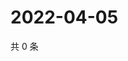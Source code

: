 # 2022-04-05

共 0 条

<!-- BEGIN WEIBO -->
<!-- 最后更新时间 Tue Apr 05 2022 01:17:38 GMT+0800 (China Standard Time) -->

<!-- END WEIBO -->
